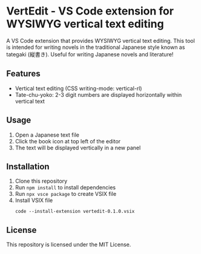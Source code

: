 # VertEdit - VS Code extension for WYSIWYG vertical text editing

A VS Code extension that provides WYSIWYG vertical text editing.
This tool is intended for writing novels in the traditional Japanese style known as tategaki (縦書き).
Useful for writing Japanese novels and literature!

## Features
- Vertical text editing (CSS writing-mode: vertical-rl)
- Tate-chu-yoko: 2-3 digit numbers are displayed horizontally within vertical text

## Usage
1. Open a Japanese text file
2. Click the book icon at top left of the editor
3. The text will be displayed vertically in a new panel

## Installation
1. Clone this repository
2. Run `npm install` to install dependencies
3. Run `npx vsce package` to create VSIX file
4. Install VSIX file
    ```
    code --install-extension vertedit-0.1.0.vsix
    ```

## License
This repository is licensed under the MIT License.